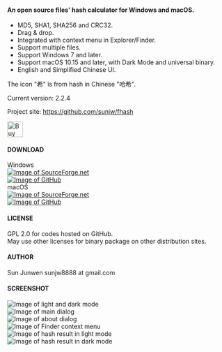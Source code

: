 #### An open source files' hash calculator for Windows and macOS.
 * MD5, SHA1, SHA256 and CRC32.
 * Drag & drop.
 * Integrated with context menu in Explorer/Finder.
 * Support multiple files.
 * Support Windows 7 and later.
 * Support macOS 10.15 and later, with Dark Mode and universal binary.
 * English and Simplified Chinese UI.

The icon "希" is from hash in Chinese "哈希".   
   
Current version: 2.2.4

Project site: https://github.com/sunjw/fhash

<a href="https://ko-fi.com/Y8Y72L3FZ"><img src="https://cdn.ko-fi.com/cdn/kofi4.png?v=2" alt="Buy Me a Coffee at ko-fi.com" height="36"></a>

#### DOWNLOAD
Windows   
[![Image of SourceForge.net](https://raw.githubusercontent.com/sunjw/fhash/master/doc/sflogo.png)](https://sourceforge.net/projects/fhash/files/2.2.4/win/)   
[![Image of GitHub](https://raw.githubusercontent.com/sunjw/fhash/master/doc/GitHub_Logo_White.png)](https://github.com/sunjw/fhash/releases/tag/2.2.4)   
macOS   
[![Image of SourceForge.net](https://raw.githubusercontent.com/sunjw/fhash/master/doc/sflogo.png)](https://sourceforge.net/projects/fhash/files/2.2.4/macOS/)   
[![Image of GitHub](https://raw.githubusercontent.com/sunjw/fhash/master/doc/GitHub_Logo_White.png)](https://github.com/sunjw/fhash/releases/tag/2.2.4)

#### LICENSE
GPL 2.0 for codes hosted on GitHub.   
May use other licenses for binary package on other distribution sites.

#### AUTHOR
Sun Junwen sunjw8888 at gmail.com

#### SCREENSHOT
![Image of light and dark mode](https://raw.githubusercontent.com/sunjw/fhash/master/doc/mac_bigsur_progress_joint.png)   
![Image of main dialog](https://raw.githubusercontent.com/sunjw/fhash/master/doc/mac_bigsur_start.png)   
![Image of about dialog](https://raw.githubusercontent.com/sunjw/fhash/master/doc/mac_bigsur_about_dark.png)   
![Image of Finder context menu](https://raw.githubusercontent.com/sunjw/fhash/master/doc/mac_bigsur_context_menu.jpg)   
![Image of hash result in light mode](https://raw.githubusercontent.com/sunjw/fhash/master/doc/mac_bigsur_result.png)   
![Image of hash result in dark mode](https://raw.githubusercontent.com/sunjw/fhash/master/doc/mac_bigsur_result_dark.png)   
